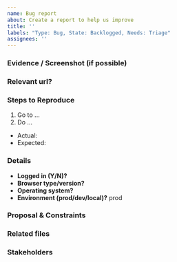 ```yaml
---
name: Bug report
about: Create a report to help us improve
title: ''
labels: "Type: Bug, State: Backlogged, Needs: Triage"
assignees: ''
---
```


<!-- What problem are we solving? What does the experience look like today? What are the symptoms? -->

### Evidence / Screenshot (if possible)

### Relevant url?
<!-- `https://openlibrary.org/...` -->

### Steps to Reproduce
<!-- What steps caused you to find the bug? -->
1. Go to ...
2. Do ...

<!-- What actually happened after these steps? What did you expect to happen? -->
* Actual: 
* Expected: 

### Details

- **Logged in (Y/N)?** 
- **Browser type/version?** 
- **Operating system?** 
- **Environment (prod/dev/local)?** prod
<!-- If not sure, put prod -->

### Proposal & Constraints
<!-- What is the proposed solution / implementation? Is there a precedent of this approach succeeding elsewhere? -->

### Related files
<!-- Files related to this issue; this is super useful for new contributors who might want to help! If you're not sure, leave this blank; a maintainer will add them. -->

### Stakeholders
<!-- @ tag stakeholders of this bug -->
